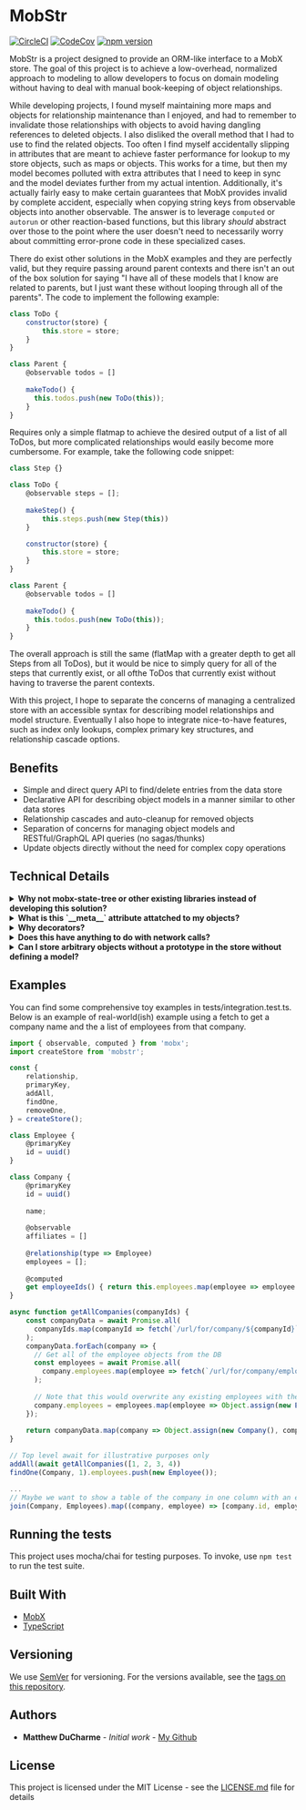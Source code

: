 # MobStr
[![CircleCI](https://circleci.com/gh/ducharmemp/mobstr.svg?style=svg)](https://circleci.com/gh/ducharmemp/mobstr) [![CodeCov](https://codecov.io/gh/ducharmemp/mobstr/branch/master/graph/badge.svg)](https://codecov.io/gh/ducharmemp/mobstr) [![npm version](https://img.shields.io/npm/v/@ducharmemp/mobstr)](https://www.npmjs.com/package/@ducharmemp/mobstr "View this project on npm")

MobStr is a project designed to provide an ORM-like interface to a MobX store. The goal of this project is to achieve a low-overhead, normalized approach to modeling to allow developers to focus on domain modeling without having to deal with manual book-keeping of object relationships.

While developing projects, I found myself maintaining more maps and objects for relationship maintenance than I enjoyed, and had to remember to invalidate those relationships with objects to avoid having dangling references to deleted objects. I also disliked the overall method that I had to use to find the related objects. Too often I find myself accidentally slipping in attributes that are meant to achieve faster performance for lookup to my store objects, such as maps or objects. This works for a time, but then my model becomes polluted with extra attributes that I need to keep in sync and the model deviates further from my actual intention. Additionally, it's actually fairly easy to make certain guarantees that MobX provides invalid by complete accident, especially when copying string keys from observable objects into another observable. The answer is to leverage `computed` or `autorun` or other reaction-based functions, but this library *should* abstract over those to the point where the user doesn't need to necessarily worry about committing error-prone code in these specialized cases.

There do exist other solutions in the MobX examples and they are perfectly valid, but they require passing around parent contexts and there isn't an out of the box solution for saying "I have all of these models that I know are related to parents, but I just want these without looping through all of the parents". The code to implement the following example:

```js
class ToDo {
    constructor(store) {
        this.store = store;
    }
}

class Parent {
    @observable todos = []
    
    makeTodo() {
      this.todos.push(new ToDo(this));
    }
}
```

Requires only a simple flatmap to achieve the desired output of a list of all ToDos, but more complicated relationships would easily become more cumbersome. For example, take the following code snippet:

```js
class Step {}

class ToDo {
    @observable steps = [];
    
    makeStep() {
        this.steps.push(new Step(this))
    }

    constructor(store) {
        this.store = store;
    }
}

class Parent {
    @observable todos = []
    
    makeTodo() {
      this.todos.push(new ToDo(this));
    }
}
```
The overall approach is still the same (flatMap with a greater depth to get all Steps from all ToDos), but it would be nice to simply query for all of the steps that currently exist, or all ofthe ToDos that currently exist without having to traverse the parent contexts.


With this project, I hope to separate the concerns of managing a centralized store with an accessible syntax for describing model relationships and model structure. Eventually I also hope to integrate nice-to-have features, such as index only lookups, complex primary key structures, and relationship cascade options.

## Benefits
* Simple and direct query API to find/delete entries from the data store
* Declarative API for describing object models in a manner similar to other data stores
* Relationship cascades and auto-cleanup for removed objects
* Separation of concerns for managing object models and RESTful/GraphQL API queries (no sagas/thunks)
* Update objects directly without the need for complex copy operations

## Technical Details
<details>
  <summary><b>Why not mobx-state-tree or other existing libraries instead of developing this solution?</b></summary>
I wanted to tinker a bit with how far I could take this project while punting on features such as state snapshots and state rewinding. I haven't been in a debugging situation where it was helpful for me personally, so MobX-state-tree and others have a bit too much complexity for my taste.
  
All told, this project is about 200 lines of actual code (so far!), with most of the actual code lying in the decorators to set up meta attributes and maintain book-keeping, so it should achieve a very similar result to mobx-state-tree while cutting down on the complexity. LOC isn't a great metric for complexity or scope but it's what I have on hand.  
</details>

<details>
  <summary><b>What is this `__meta__` attribute attatched to my objects?</b></summary>
MobStr needs to maintain records of primary keys names, collection names, and related objects *somewhere*, so shoving them into the added objects was a short-term solution to get up and running. Eventually I hope to separate these meta attributes from the actual models and store that information in the central store in order to avoid any confusion in console.log outputs or object inspection.

As of now, the form that the `__meta__` attribute takes is this:
```js
__meta__: {
    key: IObservableValue<string | symbol | number | null>;

    collectionName: string | symbol | number;
    relationships: Record<
      string | symbol,
      {
        type: any;
        keys: IObservableArray<string>;
        options: Record<string, any>;
      }
    >;
    indicies: IObservableArray<string | symbol | number>;
  };
```
</details>

<details>
  <summary><b>Why decorators?</b></summary>
I previously developed back-end applications in python, so you could say that Flask/SQLAlchemy inspired the initial implementation. Relationship definitions were also inspired by the fantastic TypeORM library. I find that decorators provide a nice semantic over the meaning of the invocation, while staying relatively out of the way for type definitions. This means that in TypeScript, we can "properly" type our model attrbutes to match the mental model of the developer. This does come with some footguns that are unfortunate, which I will call out specifically at a later date.
</details>

<details>
  <summary><b>Does this have anything to do with network calls?</b></summary>
At this time, no. There are plenty of ORMs for REST interfaces and GrahQL interfaces that are more feature complete than a hobby project, and I wanted to focus on an area that I felt was lacking in the front-end.
</details>

<details>
  <summary><b>Can I store arbitrary objects without a prototype in the store without defining a model?</b></summary>
Not exactly, at least not yet. I hope to make that a 1.0 feature. However, the likelihood of allowing similar definitions of `relationship` and `primaryKey` is uncertain at this time, due to the need for type names for storage purposes. It's entirely possible that this library could also offer a `collection` wrapper that would allow similar semantics for plain old objects.
 
At this time, the recommended way to use POJOs in this library is similar to this example code:

```js
class Foo {
    @primaryKey
    id = uuid();
    
    @observable
    someProperty = []
}

// returnValue = { status: 200, data: {id: '1234', someProperty: [1, 2, 3, 4] }}
function apiCallResult(returnValue) {
    // Validate
    ...
    // Dump the result into a new instance of the model
    const f = Object.assign(new Foo(), returnValue.data);
    add(f);
    return f;
}

```

</details>

## Examples
You can find some comprehensive toy examples in tests/integration.test.ts. Below is an example of real-world(ish) example using a fetch to get a company name and the a list of employees from that company.

```js
import { observable, computed } from 'mobx';
import createStore from 'mobstr';

const {
    relationship,
    primaryKey,
    addAll,
    findOne,
    removeOne,
} = createStore();

class Employee {
    @primaryKey
    id = uuid()
}

class Company {
    @primaryKey
    id = uuid()
    
    name;
    
    @observable
    affiliates = []
    
    @relationship(type => Employee)
    employees = [];
    
    @computed
    get employeeIds() { return this.employees.map(employee => employee.id); }
}

async function getAllCompanies(companyIds) {
    const companyData = await Promise.all(
      companyIds.map(companyId => fetch(`/url/for/company/${companyId}`)
    );
    companyData.forEach(company => {
      // Get all of the employee objects from the DB
      const employees = await Promise.all(
        company.employees.map(employee => fetch(`/url/for/company/employee/${employee}`))
      );
      
      // Note that this would overwrite any existing employees with the same ID in the data store, so make sure your IDs are unique!
      company.employees = employees.map(employee => Object.assign(new Employee(), employee))      
    });
    
    return companyData.map(company => Object.assign(new Company(), company));
}

// Top level await for illustrative purposes only
addAll(await getAllCompanies([1, 2, 3, 4))
findOne(Company, 1).employees.push(new Employee());

...
// Maybe we want to show a table of the company in one column with an employee in the other
join(Company, Employees).map((company, employee) => [company.id, employee.id])
```

## Running the tests

This project uses mocha/chai for testing purposes. To invoke, use `npm test` to run the test suite.

## Built With

* [MobX](https://mobx.js.org/getting-started.html)
* [TypeScript](https://www.typescriptlang.org/)

## Versioning

We use [SemVer](http://semver.org/) for versioning. For the versions available, see the [tags on this repository](https://github.com/ducharmemp/mobxt/tags). 

## Authors

* **Matthew DuCharme** - *Initial work* - [My Github](https://github.com/ducharmemp)

## License

This project is licensed under the MIT License - see the [LICENSE.md](LICENSE.md) file for details

